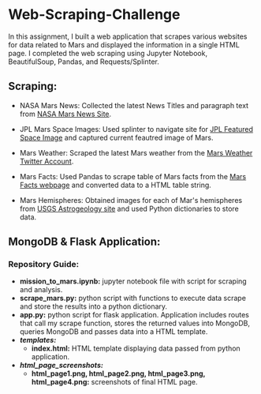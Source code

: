 # Web-Scraping-Challenge

In this assignment, I built a web application that scrapes various websites for data related to Mars and displayed the information in a single HTML page. I completed the web scraping using Jupyter Notebook, BeautifulSoup, Pandas, and Requests/Splinter.

## Scraping: 
- NASA Mars News:
Collected the latest News Titles and paragraph text from [NASA Mars News Site](https://mars.nasa.gov/news/?page=0&per_page=40&order=publish_date+desc%2Ccreated_at+desc&search=&category=19%2C165%2C184%2C204&blank_scope=Latest).

- JPL Mars Space Images:
Used splinter to navigate site for [JPL Featured Space Image](https://www.jpl.nasa.gov/spaceimages/?search=&category=Mars) and captured current feautred image of Mars.

- Mars Weather:
Scraped the latest Mars weather from the [Mars Weather Twitter Account](https://twitter.com/marswxreport?lang=en).

- Mars Facts:
Used Pandas to scrape table of Mars facts from the [Mars Facts webpage](https://space-facts.com/mars/) and converted data to a HTML table string.

- Mars Hemispheres:
Obtained images for each of Mar's hemispheres from [USGS Astrogeology site](https://astrogeology.usgs.gov/search/results?q=hemisphere+enhanced&k1=target&v1=Mars) and used Python dictionaries to store data.

## MongoDB & Flask Application: 

### Repository Guide:
- **mission_to_mars.ipynb:** jupyter notebook file with script for scraping and analysis.
- **scrape_mars.py:** python script with functions to execute data scrape and store the results into a python dictionary. 
- **app.py:** python script for flask application. Application includes routes that call my scrape function, stores the returned values into MongoDB, queries MongoDB and passes data into a HTML template. 
- **_templates:_**
    - **index.html:** HTML template displaying data passed from python application. 
- **_html_page_screenshots:_**
    - **html_page1.png, html_page2.png, html_page3.png, html_page4.png:** screenshots of final HTML page.
